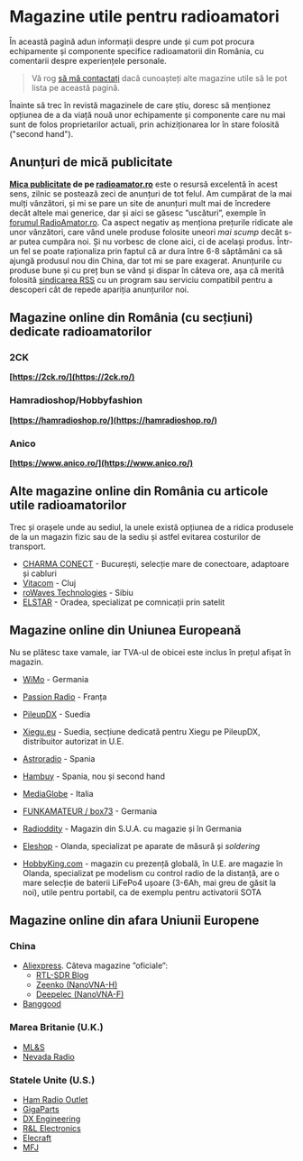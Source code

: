 # Magazine utile pentru radioamatori

În această pagină adun informații despre unde și cum pot procura echipamente și componente specifice radioamatorii din România, cu comentarii despre experiențele personale.

> Vă rog [să mă contactați](./index.md#contact) dacă cunoașteți alte magazine utile să le pot lista pe această pagină.

Înainte să trec în revistă magazinele de care știu, doresc să menționez opțiunea de a da viață nouă unor echipamente și componente care nu mai sunt de folos proprietarilor actuali, prin achiziționarea lor în stare folosită ("second hand").

## Anunțuri de mică publicitate

**[Mica publicitate](https://www.radioamator.ro/mp/mp.php?a=1) de pe [radioamator.ro](https://www.radioamator.ro/)** este o resursă excelentă în acest sens, zilnic se postează zeci de anunțuri de tot felul. Am cumpărat de la mai mulți vânzători, și mi se pare un site de anunțuri mult mai de încredere decât altele mai generice, dar și aici se găsesc ”uscături”, exemple în [forumul RadioAmator.ro](https://www.radioamator.ro/forum/viewtopic.php?f=21&t=1352). Ca aspect negativ aș menționa prețurile ridicate ale unor vânzători, care vând unele produse folosite uneori *mai scump* decât s-ar putea cumpăra noi. Și nu vorbesc de clone aici, ci de același produs. Într-un fel se poate raționaliza prin faptul că ar dura între 6-8 săptămâni ca să ajungă produsul nou din China, dar tot mi se pare exagerat. Anunțurile cu produse bune și cu preț bun se vând și dispar în câteva ore, așa că merită folosită [sindicarea RSS](https://www.radioamator.ro/rss/mp.xml) cu un program sau serviciu compatibil pentru a descoperi cât de repede apariția anunțurilor noi.

## Magazine online din România (cu secțiuni) dedicate radioamatorilor

### 2CK

**[https://2ck.ro/](https://2ck.ro/)**

### Hamradioshop/Hobbyfashion

**[https://hamradioshop.ro/](https://hamradioshop.ro/)**

### Anico

**[https://www.anico.ro/](https://www.anico.ro/)**

## Alte magazine online din România cu articole utile radioamatorilor

Trec și orașele unde au sediul, la unele există opțiunea de a ridica produsele de la un magazin fizic sau de la sediu și astfel evitarea costurilor de transport.

- [CHARMA CONECT](http://www.charma.ro/) - București, selecție mare de conectoare, adaptoare și cabluri
- [Vitacom](https://www.vitacom.ro/) - Cluj
- [roWaves Technologies](https://rowaves.com/ro/magazin/) - Sibiu
- [ELSTAR](https://www.elstar.ro/) - Oradea, specializat pe comnicații prin satelit

## Magazine online din Uniunea Europeană

Nu se plătesc taxe vamale, iar TVA-ul de obicei este inclus în prețul afișat în magazin.

- [WiMo](https://www.wimo.com/en/) - Germania
- [Passion Radio](https://www.passion-radio.com/) - Franța
- [PileupDX](https://pileupdx.com/) - Suedia
- [Xiegu.eu](https://xiegu.eu/) - Suedia, secțiune dedicată pentru Xiegu pe PileupDX, distribuitor autorizat in U.E.
- [Astroradio](https://www.astroradio.com/en/) - Spania
- [Hambuy](https://www.hambuy.es/) - Spania, nou și second hand
- [MediaGlobe](https://www.mediaglobe.it/) - Italia
- [FUNKAMATEUR / box73](https://www.box73.de/) - Germania
- [Radioddity](https://www.radioddity.com/) - Magazin din S.U.A. cu magazie și în Germania

- [Eleshop](https://eleshop.eu/) - Olanda, specializat pe aparate de măsură și *soldering*
- [HobbyKing.com](https://hobbyking.com/) - magazin cu prezență globală, în U.E. are magazie în Olanda, specializat pe modelism cu control radio de la distanță, are o mare selecție de baterii LiFePo4 ușoare (3-6Ah, mai greu de găsit la noi), utile pentru portabil, ca de exemplu pentru activatorii SOTA

## Magazine online din afara Uniunii Europene

### China

- [Aliexpress](https://aliexpress.com/). Câteva magazine ”oficiale”:
  - [RTL-SDR Blog](https://www.aliexpress.com/store/4523039)
  - [Zeenko (NanoVNA-H)](https://zeenko.aliexpress.com/store/5800447)
  - [Deepelec (NanoVNA-F)](https://deepelec.aliexpress.com/store/5498043)
- [Banggood](https://www.banggood.com/)

### Marea Britanie (U.K.)

- [ML&S](https://www.hamradio.co.uk/)
- [Nevada Radio](https://www.nevadaradio.co.uk/)

### Statele Unite (U.S.)

- [Ham Radio Outlet](https://www.hamradio.com/)
- [GigaParts](https://www.gigaparts.com/)
- [DX Engineering](https://www.dxengineering.com/)
- [R&L Electronics](https://store2.rlham.com/shop/catalog/index.php)
- [Elecraft](https://elecraft.com/)
- [MFJ](https://mfjenterprises.com/)
